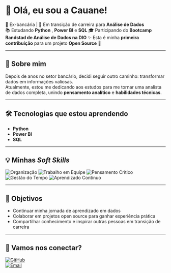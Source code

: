 
# 👋 Olá, eu sou a Cauane!

💼 Ex-bancária | 🚀 Em transição de carreira para **Análise de Dados**  
📚 Estudando **Python** , **Power BI** e **SQL**
🎓 Participando do **Bootcamp Randstad de Análise de Dados na DIO**
✨ Esta é minha **primeira contribuição** para um projeto **Open Source** 🎉

---

## 🌱 Sobre mim
Depois de anos no setor bancário, decidi seguir outro caminho: transformar dados em informações valiosas.  
Atualmente, estou me dedicando aos estudos para me tornar uma analista de dados completa, unindo **pensamento analítico** e **habilidades técnicas**.

---

## 🛠️ Tecnologias que estou aprendendo
- **Python**
- **Power BI**
- **SQL** 

---

## 💡 Minhas *Soft Skills*

![Organização](https://img.shields.io/badge/Organização-4CAF50?style=for-the-badge&logoColor=white)
![Trabalho em Equipe](https://img.shields.io/badge/Trabalho%20em%20Equipe-2196F3?style=for-the-badge&logoColor=white)
![Pensamento Crítico](https://img.shields.io/badge/Pensamento%20Crítico-FF9800?style=for-the-badge&logoColor=white)
![Gestão do Tempo](https://img.shields.io/badge/Gestão%20do%20Tempo-9C27B0?style=for-the-badge&logoColor=white)
![Aprendizado Contínuo](https://img.shields.io/badge/Aprendizado%20Contínuo-F44336?style=for-the-badge&logoColor=white)

---

## 🎯 Objetivos
- Continuar minha jornada de aprendizado em dados
- Colaborar em projetos open source para ganhar experiência prática
- Compartilhar conhecimento e inspirar outras pessoas em transição de carreira

---

## 💌 Vamos nos conectar?
[![GitHub](https://img.shields.io/badge/GitHub-181717?style=for-the-badge&logo=github&logoColor=white)](https://github.com/cauanemelo)  
[![Email](https://img.shields.io/badge/Email-cauane.melo%40hotmail.com-red?style=for-the-badge&logo=gmail&logoColor=white)](mailto:cauane.melo@hotmail.com)  
